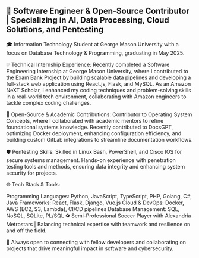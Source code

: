 ## 🚀 Software Engineer & Open-Source Contributor | Specializing in AI, Data Processing, Cloud Solutions, and Pentesting

🎓 Information Technology Student at George Mason University with a focus on Database Technology & Programming, graduating in May 2025.

💡 Technical Internship Experience: Recently completed a Software Engineering Internship at George Mason University, where I contributed to the Exam Bank Project by building scalable data pipelines and developing a full-stack web application using React.js, Flask, and MySQL. As an Amazon NeXT Scholar, I enhanced my coding techniques and problem-solving skills in a real-world tech environment, collaborating with Amazon engineers to tackle complex coding challenges.

🔧 Open-Source & Academic Contributions: Contributor to Operating System Concepts, where I collaborated with academic mentors to refine foundational systems knowledge. Recently contributed to DocsGPT, optimizing Docker deployment, enhancing configuration efficiency, and building custom GitLab integrations to streamline documentation workflows.

🛡️ Pentesting Skills: Skilled in Linux Bash, PowerShell, and Cisco IOS for secure systems management. Hands-on experience with penetration testing tools and methods, ensuring data integrity and enhancing system security for projects.

🌐 Tech Stack & Tools:

Programming Languages: Python, JavaScript, TypeScript, PHP, Golang, C#, Java
Frameworks: React, Flask, Django, Vue.js
Cloud & DevOps: Docker, AWS (EC2, S3, Lambda), CI/CD pipelines
Database Management: SQL, NoSQL, SQLite, PL/SQL
⚽ Semi-Professional Soccer Player with Alexandria Metrostars | Balancing technical expertise with teamwork and resilience on and off the field.

🔗 Always open to connecting with fellow developers and collaborating on projects that drive meaningful impact in software and cybersecurity.

<!--
**Charlesnorris509/Charlesnorris509** is a ✨ _special_ ✨ repository because its `README.md` (this file) appears on your GitHub profile.

Here are some ideas to get you started:

- 🔭 I’m currently working on ...
- 🌱 I’m currently learning ...
- 👯 I’m looking to collaborate on ...
- 🤔 I’m looking for help with ...
- 💬 Ask me about ...
- 📫 How to reach me: ...
- 😄 Pronouns: ...
- ⚡ Fun fact: ...
-->
